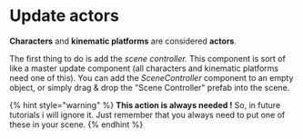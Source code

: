 # Update actors

**Characters** and **kinematic platforms** are considered **actors**.

The first thing to do is add the _scene controller._ This component is sort of like a master update component \(all characters and kinematic platforms need one of this\). You can add the _SceneController_ component to an empty object, or simply drag & drop the "Scene Controller" prefab into the scene.

{% hint style="warning" %}
**This action is always needed !** So, in future tutorials i will ignore it. Just remember that you always need to put one of these in your scene.
{% endhint %}



